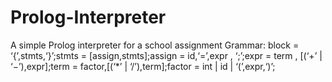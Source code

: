 # Prolog-Interpreter
A simple Prolog interpreter for a school assignment
Grammar:
block = ‘{’,stmts,‘}’;stmts = [assign,stmts];assign = id,‘=’,expr , ‘;’;expr = term , [(‘+’ | ‘−’),expr];term = factor,[(‘*’ | ‘/’),term];factor = int | id | ‘(’,expr,‘)’;
